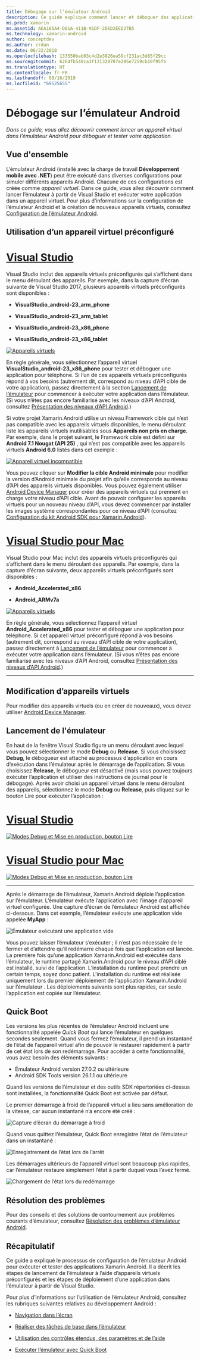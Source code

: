 ```yaml
---
title: Débogage sur l’émulateur Android
description: Ce guide explique comment lancer et déboguer des applications dans Visual Studio à l’aide de l’émulateur Android.
ms.prod: xamarin
ms.assetid: AEA165A4-D81A-411B-91DF-2DED2EED27B5
ms.technology: xamarin-android
author: conceptdev
ms.author: crdun
ms.date: 06/22/2018
ms.openlocfilehash: 133550bab03c4d2e3826ea59cf231ac3d85f29cc
ms.sourcegitcommit: 6264fb540ca1f131328707e295e7259cb10f95fb
ms.translationtype: HT
ms.contentlocale: fr-FR
ms.lasthandoff: 08/16/2019
ms.locfileid: "69525655"
---
```

# <a name="debugging-on-the-android-emulator"></a>Débogage sur l’émulateur Android

_Dans ce guide, vous allez découvrir comment lancer un appareil virtuel dans l’émulateur Android pour déboguer et tester votre application._

## <a name="overview"></a>Vue d'ensemble

L’émulateur Android (installé avec la charge de travail **Développement mobile avec .NET**) peut être exécuté dans diverses configurations pour simuler différents appareils Android. Chacune de ces configurations est créée comme _appareil virtuel_. Dans ce guide, vous allez découvrir comment lancer l’émulateur à partir de Visual Studio et exécuter votre application dans un appareil virtuel. Pour plus d’informations sur la configuration de l’émulateur Android et la création de nouveaux appareils virtuels, consultez [Configuration de l’émulateur Android](~/android/get-started/installation/android-emulator/index.md).


## <a name="using-a-pre-configured-virtual-device"></a>Utilisation d’un appareil virtuel préconfiguré

# <a name="visual-studiotabwindows"></a>[Visual Studio](#tab/windows)

Visual Studio inclut des appareils virtuels préconfigurés qui s’affichent dans le menu déroulant des appareils. Par exemple, dans la capture d’écran suivante de Visual Studio 2017, plusieurs appareils virtuels préconfigurés sont disponibles :

- **VisualStudio\_android-23\_arm\_phone**

- **VisualStudio\_android-23\_arm\_tablet**

- **VisualStudio\_android-23\_x86\_phone** 

- **VisualStudio\_android-23\_x86\_tablet** 

[![Appareils virtuels](debug-on-emulator-images/win/01-virtual-devices-sml.png)](debug-on-emulator-images/win/01-virtual-devices.png#lightbox)

En règle générale, vous sélectionnez l’appareil virtuel **VisualStudio\_android-23\_x86\_phone** pour tester et déboguer une application pour téléphone. Si l’un de ces appareils virtuels préconfigurés répond à vos besoins (autrement dit, correspond au niveau d’API cible de votre application), passez directement à la section [Lancement de l’émulateur](#launching) pour commencer à exécuter votre application dans l’émulateur. (Si vous n’êtes pas encore familiarisé avec les niveaux d’API Android, consultez [Présentation des niveaux d’API Android](~/android/app-fundamentals/android-api-levels.md).)

Si votre projet Xamarin.Android utilise un niveau Framework cible qui n’est pas compatible avec les appareils virtuels disponibles, le menu déroulant liste les appareils virtuels inutilisables sous **Appareils non pris en charge**. Par exemple, dans le projet suivant, le Framework cible est défini sur **Android 7.1 Nougat (API 25)** , qui n’est pas compatible avec les appareils virtuels **Android 6.0** listés dans cet exemple :

[![Appareil virtuel incompatible](debug-on-emulator-images/win/02-incompatible-level-sml.png)](debug-on-emulator-images/win/02-incompatible-level.png#lightbox)

Vous pouvez cliquer sur **Modifier la cible Android minimale** pour modifier la version d’Android minimale du projet afin qu’elle corresponde au niveau d’API des appareils virtuels disponibles. Vous pouvez également utiliser [Android Device Manager](~/android/get-started/installation/android-emulator/device-manager.md) pour créer des appareils virtuels qui prennent en charge votre niveau d’API cible.
Avant de pouvoir configurer les appareils virtuels pour un nouveau niveau d’API, vous devez commencer par installer les images système correspondantes pour ce niveau d’API (consultez [Configuration du kit Android SDK pour Xamarin.Android](~/android/get-started/installation/android-sdk.md)).

# <a name="visual-studio-for-mactabmacos"></a>[Visual Studio pour Mac](#tab/macos)

Visual Studio pour Mac inclut des appareils virtuels préconfigurés qui s’affichent dans le menu déroulant des appareils. Par exemple, dans la capture d’écran suivante, deux appareils virtuels préconfigurés sont disponibles :

- **Android\_Accelerated\_x86**

- **Android\_ARMv7a**

[![Appareils virtuels](debug-on-emulator-images/mac/01-virtual-devices-sml.png)](debug-on-emulator-images/mac/01-virtual-devices.png#lightbox)

En règle générale, vous sélectionnez l’appareil virtuel **Android\_Accelerated\_x86** pour tester et déboguer une application pour téléphone. Si cet appareil virtuel préconfiguré répond à vos besoins (autrement dit, correspond au niveau d’API cible de votre application), passez directement à [Lancement de l’émulateur](#launching) pour commencer à exécuter votre application dans l’émulateur. (Si vous n’êtes pas encore familiarisé avec les niveaux d’API Android, consultez [Présentation des niveaux d’API Android](~/android/app-fundamentals/android-api-levels.md).)

-----

## <a name="editing-virtual-devices"></a>Modification d’appareils virtuels

Pour modifier des appareils virtuels (ou en créer de nouveaux), vous devez utiliser [Android Device Manager](~/android/get-started/installation/android-emulator/device-manager.md).


<a name="launching" />

## <a name="launching-the-emulator"></a>Lancement de l'émulateur

En haut de la fenêtre Visual Studio figure un menu déroulant avec lequel vous pouvez sélectionner le mode **Debug** ou **Release**. Si vous choisissez **Debug**, le débogueur est attaché au processus d’application en cours d’exécution dans l’émulateur après le démarrage de l’application. Si vous choisissez **Release**, le débogueur est désactivé (mais vous pouvez toujours exécuter l’application et utiliser des instructions de journal pour le débogage). Après avoir choisi un appareil virtuel dans le menu déroulant des appareils, sélectionnez le mode **Debug** ou **Release**, puis cliquez sur le bouton Lire pour exécuter l’application :

# <a name="visual-studiotabwindows"></a>[Visual Studio](#tab/windows)

[![Modes Debug et Mise en production, bouton Lire](debug-on-emulator-images/win/17-debug-release-sml.png)](debug-on-emulator-images/win/17-debug-release.png#lightbox)

# <a name="visual-studio-for-mactabmacos"></a>[Visual Studio pour Mac](#tab/macos)

[![Modes Debug et Mise en production, bouton Lire](debug-on-emulator-images/mac/16-debug-release-sml.png)](debug-on-emulator-images/mac/16-debug-release.png#lightbox)

-----

Après le démarrage de l’émulateur, Xamarin.Android déploie l’application sur l’émulateur. L’émulateur exécute l’application avec l’image d’appareil virtuel configurée. Une capture d’écran de l’émulateur Android est affichée ci-dessous. Dans cet exemple, l’émulateur exécute une application vide appelée **MyApp** :

![Émulateur exécutant une application vide](debug-on-emulator-images/emulator-running.png)

Vous pouvez laisser l’émulateur s’exécuter ; il n’est pas nécessaire de le fermer et d’attendre qu’il redémarre chaque fois que l’application est lancée. La première fois qu’une application Xamarin.Android est exécutée dans l’émulateur, le runtime partagé Xamarin.Android pour le niveau d’API ciblé est installé, suivi de l’application. L’installation du runtime peut prendre un certain temps, soyez donc patient. L’installation du runtime est réalisée uniquement lors du premier déploiement de l’application Xamarin.Android sur l’émulateur . Les déploiements suivants sont plus rapides, car seule l’application est copiée sur l’émulateur.

<a name="quick-boot" />

## <a name="quick-boot"></a>Quick Boot

Les versions les plus récentes de l’émulateur Android incluent une fonctionnalité appelée _Quick Boot_ qui lance l’émulateur en quelques secondes seulement. Quand vous fermez l’émulateur, il prend un instantané de l’état de l’appareil virtuel afin de pouvoir le restaurer rapidement à partir de cet état lors de son redémarrage.
Pour accéder à cette fonctionnalité, vous avez besoin des éléments suivants :

- Émulateur Android version 27.0.2 ou ultérieure
- Android SDK Tools version 26.1.1 ou ultérieure

Quand les versions de l’émulateur et des outils SDK répertoriées ci-dessus sont installées, la fonctionnalité Quick Boot est activée par défaut. 

Le premier démarrage à froid de l’appareil virtuel a lieu sans amélioration de la vitesse, car aucun instantané n’a encore été créé :

![Capture d’écran du démarrage à froid](debug-on-emulator-images/cold-boot.png)

Quand vous quittez l’émulateur, Quick Boot enregistre l’état de l’émulateur dans un instantané :

![Enregistrement de l’état lors de l’arrêt](debug-on-emulator-images/saving-state.png)

Les démarrages ultérieurs de l’appareil virtuel sont beaucoup plus rapides, car l’émulateur restaure simplement l’état à partir duquel vous l’avez fermé.

![Chargement de l’état lors du redémarrage](debug-on-emulator-images/loading-state.png)


## <a name="troubleshooting"></a>Résolution des problèmes

Pour des conseils et des solutions de contournement aux problèmes courants d’émulateur, consultez [Résolution des problèmes d’émulateur Android](~/android/get-started/installation/android-emulator/troubleshooting.md).


## <a name="summary"></a>Récapitulatif

Ce guide a expliqué le processus de configuration de l’émulateur Android pour exécuter et tester des applications Xamarin.Android. Il a décrit les étapes de lancement de l’émulateur à l’aide d’appareils virtuels préconfigurés et les étapes de déploiement d’une application dans l’émulateur à partir de Visual Studio. 

Pour plus d’informations sur l’utilisation de l’émulateur Android, consultez les rubriques suivantes relatives au développement Android :

- [Navigation dans l’écran](https://developer.android.com/studio/run/emulator.html#navigate)

- [Réaliser des tâches de base dans l’émulateur](https://developer.android.com/studio/run/emulator.html#tasks)

- [Utilisation des contrôles étendus, des paramètres et de l’aide](https://developer.android.com/studio/run/emulator.html#extended)

- [Exécuter l’émulateur avec Quick Boot](https://developer.android.com/studio/run/emulator#quickboot)
